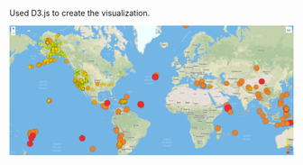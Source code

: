 Used D3.js to create the visualization.

![image](https://github.com/prakashricha/GeoMapping/blob/master/MapImage.PNG)
